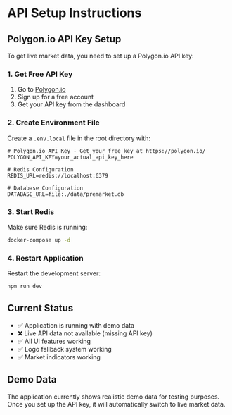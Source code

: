 # API Setup Instructions

## Polygon.io API Key Setup

To get live market data, you need to set up a Polygon.io API key:

### 1. Get Free API Key
1. Go to [Polygon.io](https://polygon.io/)
2. Sign up for a free account
3. Get your API key from the dashboard

### 2. Create Environment File
Create a `.env.local` file in the root directory with:

```env
# Polygon.io API Key - Get your free key at https://polygon.io/
POLYGON_API_KEY=your_actual_api_key_here

# Redis Configuration
REDIS_URL=redis://localhost:6379

# Database Configuration
DATABASE_URL=file:./data/premarket.db
```

### 3. Start Redis
Make sure Redis is running:
```bash
docker-compose up -d
```

### 4. Restart Application
Restart the development server:
```bash
npm run dev
```

## Current Status
- ✅ Application is running with demo data
- ❌ Live API data not available (missing API key)
- ✅ All UI features working
- ✅ Logo fallback system working
- ✅ Market indicators working

## Demo Data
The application currently shows realistic demo data for testing purposes. Once you set up the API key, it will automatically switch to live market data. 